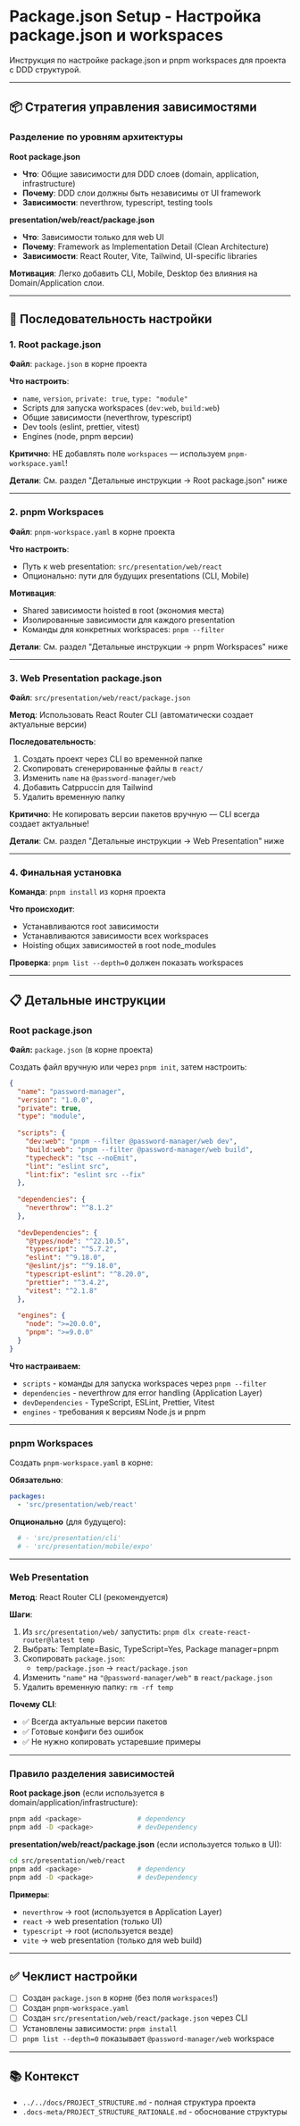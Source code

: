 # Package.json Setup - Настройка package.json и workspaces

Инструкция по настройке package.json и pnpm workspaces для проекта с DDD структурой.

---

## 📦 Стратегия управления зависимостями

### Разделение по уровням архитектуры

**Root package.json**
- **Что**: Общие зависимости для DDD слоев (domain, application, infrastructure)
- **Почему**: DDD слои должны быть независимы от UI framework
- **Зависимости**: neverthrow, typescript, testing tools

**presentation/web/react/package.json**
- **Что**: Зависимости только для web UI
- **Почему**: Framework as Implementation Detail (Clean Architecture)
- **Зависимости**: React Router, Vite, Tailwind, UI-specific libraries

**Мотивация**: Легко добавить CLI, Mobile, Desktop без влияния на Domain/Application слои.

---

## 🎯 Последовательность настройки

### 1. Root package.json

**Файл**: `package.json` в корне проекта

**Что настроить**:
- `name`, `version`, `private: true`, `type: "module"`
- Scripts для запуска workspaces (`dev:web`, `build:web`)
- Общие зависимости (neverthrow, typescript)
- Dev tools (eslint, prettier, vitest)
- Engines (node, pnpm версии)

**Критично**: НЕ добавлять поле `workspaces` — используем `pnpm-workspace.yaml`!

**Детали**: См. раздел "Детальные инструкции → Root package.json" ниже

---

### 2. pnpm Workspaces

**Файл**: `pnpm-workspace.yaml` в корне проекта

**Что настроить**:
- Путь к web presentation: `src/presentation/web/react`
- Опционально: пути для будущих presentations (CLI, Mobile)

**Мотивация**: 
- Shared зависимости hoisted в root (экономия места)
- Изолированные зависимости для каждого presentation
- Команды для конкретных workspaces: `pnpm --filter`

**Детали**: См. раздел "Детальные инструкции → pnpm Workspaces" ниже

---

### 3. Web Presentation package.json

**Файл**: `src/presentation/web/react/package.json`

**Метод**: Использовать React Router CLI (автоматически создает актуальные версии)

**Последовательность**:
1. Создать проект через CLI во временной папке
2. Скопировать сгенерированные файлы в `react/`
3. Изменить `name` на `@password-manager/web`
4. Добавить Catppuccin для Tailwind
5. Удалить временную папку

**Критично**: Не копировать версии пакетов вручную — CLI всегда создает актуальные!

**Детали**: См. раздел "Детальные инструкции → Web Presentation" ниже

---

### 4. Финальная установка

**Команда**: `pnpm install` из корня проекта

**Что происходит**:
- Устанавливаются root зависимости
- Устанавливаются зависимости всех workspaces
- Hoisting общих зависимостей в root node_modules

**Проверка**: `pnpm list --depth=0` должен показать workspaces

---

## 📋 Детальные инструкции

### Root package.json

**Файл:** `package.json` (в корне проекта)

Создать файл вручную или через `pnpm init`, затем настроить:

```json
{
  "name": "password-manager",
  "version": "1.0.0",
  "private": true,
  "type": "module",
  
  "scripts": {
    "dev:web": "pnpm --filter @password-manager/web dev",
    "build:web": "pnpm --filter @password-manager/web build",
    "typecheck": "tsc --noEmit",
    "lint": "eslint src",
    "lint:fix": "eslint src --fix"
  },
  
  "dependencies": {
    "neverthrow": "^8.1.2"
  },
  
  "devDependencies": {
    "@types/node": "^22.10.5",
    "typescript": "^5.7.2",
    "eslint": "^9.18.0",
    "@eslint/js": "^9.18.0",
    "typescript-eslint": "^8.20.0",
    "prettier": "^3.4.2",
    "vitest": "^2.1.8"
  },
  
  "engines": {
    "node": ">=20.0.0",
    "pnpm": ">=9.0.0"
  }
}
```

**Что настраиваем:**
- `scripts` - команды для запуска workspaces через `pnpm --filter`
- `dependencies` - neverthrow для error handling (Application Layer)
- `devDependencies` - TypeScript, ESLint, Prettier, Vitest
- `engines` - требования к версиям Node.js и pnpm

---

### pnpm Workspaces

Создать `pnpm-workspace.yaml` в корне:

**Обязательно**:
```yaml
packages:
  - 'src/presentation/web/react'
```

**Опционально** (для будущего):
```yaml
  # - 'src/presentation/cli'
  # - 'src/presentation/mobile/expo'
```

---

### Web Presentation

**Метод**: React Router CLI (рекомендуется)

**Шаги**:
1. Из `src/presentation/web/` запустить: `pnpm dlx create-react-router@latest temp`
2. Выбрать: Template=Basic, TypeScript=Yes, Package manager=pnpm
3. Скопировать `package.json`:
   - `temp/package.json` → `react/package.json`
4. Изменить `"name"` на `"@password-manager/web"` в `react/package.json`
5. Удалить временную папку: `rm -rf temp`

**Почему CLI**:
- ✅ Всегда актуальные версии пакетов
- ✅ Готовые конфиги без ошибок
- ✅ Не нужно копировать устаревшие примеры

---

### Правило разделения зависимостей

**Root package.json** (если используется в domain/application/infrastructure):
```bash
pnpm add <package>              # dependency
pnpm add -D <package>           # devDependency
```

**presentation/web/react/package.json** (если используется только в UI):
```bash
cd src/presentation/web/react
pnpm add <package>              # dependency
pnpm add -D <package>           # devDependency
```

**Примеры**:
- `neverthrow` → root (используется в Application Layer)
- `react` → web presentation (только UI)
- `typescript` → root (используется везде)
- `vite` → web presentation (только для web build)

---

## ✅ Чеклист настройки

- [ ] Создан `package.json` в корне (без поля `workspaces`!)
- [ ] Создан `pnpm-workspace.yaml`
- [ ] Создан `src/presentation/web/react/package.json` через CLI
- [ ] Установлены зависимости: `pnpm install`
- [ ] `pnpm list --depth=0` показывает `@password-manager/web` workspace

---

## 📚 Контекст

- `../../docs/PROJECT_STRUCTURE.md` - полная структура проекта
- `.docs-meta/PROJECT_STRUCTURE_RATIONALE.md` - обоснование структуры
